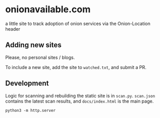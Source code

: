 # onionavailable.com
a little site to track adoption of onion services via the Onion-Location header

## Adding new sites

Please, no personal sites / blogs.

To include a new site, add the site to `watched.txt`, and submit a PR.

## Development

Logic for scanning and rebuilding the static site is in `scan.py`. `scan.json` contains the latest scan results, and `docs/index.html` is the main page.

```
python3 -m http.server
```

